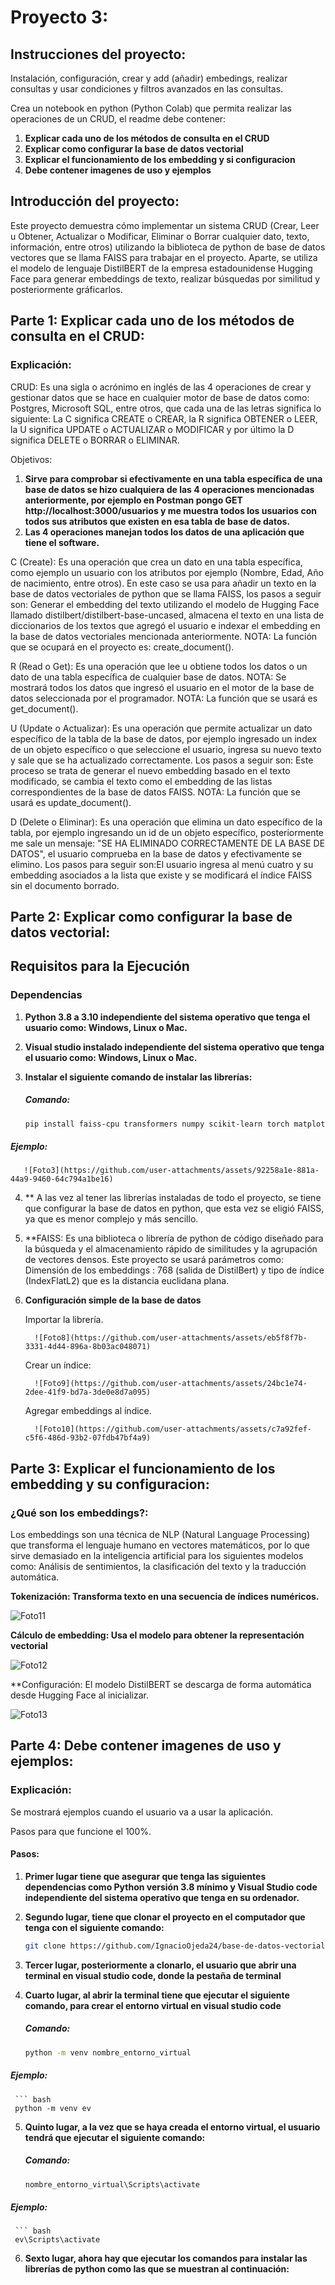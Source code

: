 # Proyecto 3:

## Instrucciones del proyecto:

Instalación, configuración, crear y add (añadir) embedings, realizar consultas y usar condiciones y filtros avanzados en las consultas.

Crea un notebook en python (Python Colab) que permita realizar las operaciones de un CRUD, el readme debe contener:

1. **Explicar cada uno de los métodos de consulta en el CRUD**
2. **Explicar como configurar la  base de datos vectorial**
3. **Explicar el funcionamiento de los embedding y si configuracion**
4. **Debe contener imagenes de uso y ejemplos**

## Introducción del proyecto:

Este proyecto demuestra cómo implementar un sistema CRUD (Crear, Leer u Obtener, Actualizar o Modificar, Eliminar o Borrar cualquier dato, texto, información, entre otros) utilizando la biblioteca de python de base de datos vectores que se llama FAISS para trabajar en el proyecto. Aparte, se utiliza el modelo de lenguaje DistilBERT de la empresa estadounidense Hugging Face para generar embeddings de texto, realizar búsquedas por similitud y posteriormente gráficarlos.

## Parte 1: Explicar cada uno de los métodos de consulta en el CRUD:

### Explicación:

CRUD: Es una sigla o acrónimo en inglés de las 4 operaciones de crear y gestionar datos que se hace en cualquier motor de base de datos como: Postgres, Microsoft SQL, entre otros, que cada una de las letras significa lo siguiente: La C significa CREATE o CREAR, la R significa OBTENER o LEER, la U significa UPDATE o ACTUALIZAR o MODIFICAR y por último la D significa DELETE o BORRAR o ELIMINAR. 

Objetivos: 

1. **Sirve para comprobar si efectivamente en una tabla específica de una base de datos se hizo cualquiera de las 4 operaciones mencionadas anteriormente, por ejemplo en Postman pongo GET http://localhost:3000/usuarios y me muestra todos los usuarios con todos sus atributos que existen en esa tabla de base de datos.**
2. **Las 4 operaciones manejan todos los datos de una aplicación que tiene el software.**

C (Create): Es una operación que crea un dato en una tabla específica, como ejemplo un usuario con los atributos por ejemplo (Nombre, Edad, Año de nacimiento, entre otros).   En este caso se usa para añadir un texto en la base de datos vectoriales de python que se llama FAISS, los pasos a seguir son: Generar el embedding del texto utilizando el modelo de Hugging Face llamado distilbert/distilbert-base-uncased, almacena el texto en una lista de diccionarios de los textos que agregó el usuario e indexar el embedding en la base de datos vectoriales mencionada anteriormente. NOTA: La función que se ocupará en el proyecto es: create_document().

R (Read o Get): Es una operación que lee u obtiene todos los datos o un dato de una tabla específica de cualquier base de datos. NOTA: Se mostrará todos los datos que ingresó el usuario en el motor de la base de datos seleccionada por el programador. NOTA: La función que se usará es get_document().


U (Update o Actualizar): Es una operación que permite actualizar un dato específico de la tabla de la base de datos, por ejemplo ingresado un index de un objeto específico o que seleccione el usuario, ingresa su nuevo texto y sale que se ha actualizado correctamente. Los pasos a seguir son: Este proceso se trata de generar el nuevo embedding basado en el texto modificado, se cambia el texto como el embedding de las listas correspondientes de la base de datos FAISS. NOTA: La función que se usará es update_document().

D (Delete o Eliminar): Es una operación que elimina un dato específico de la tabla, por ejemplo ingresando un id de un objeto específico, posteriormente me sale un mensaje: "SE HA ELIMINADO CORRECTAMENTE DE LA BASE DE DATOS", el usuario comprueba en la base de datos y efectivamente se elimino. Los pasos para seguir son:El usuario ingresa al menú cuatro y su embedding asociados a la lista que existe y se modificará el índice FAISS sin el documento borrado.

## Parte 2: Explicar como configurar la  base de datos vectorial:

## Requisitos para la Ejecución

### Dependencias

1. **Python 3.8 a 3.10 independiente del sistema operativo que tenga el usuario como: Windows, Linux o Mac.**
2. **Visual studio instalado independiente del sistema operativo que tenga el usuario como: Windows, Linux o Mac.**
3. **Instalar el siguiente comando de instalar las librerías:**

   ##### Comando:

      ``` bash
      pip install faiss-cpu transformers numpy scikit-learn torch matplotlib

  ##### Ejemplo:

       ![Foto3](https://github.com/user-attachments/assets/92258a1e-881a-44a9-9460-64c794a1be16)

4. ** A las vez al tener las librerías instaladas de todo el proyecto, se tiene que configurar la base de datos en python, que esta vez se eligió FAISS, ya que es menor complejo y más sencillo.

5. **FAISS: Es una biblioteca o librería de python de código diseñado para la búsqueda y el almacenamiento rápido de similitudes y la agrupación de vectores densos. Este proyecto se usará parámetros como: Dimensión de los embeddings : 768 (salida de DistilBert) y tipo de índice (IndexFlatL2) que es la distancia euclidana plana.

6. **Configuración simple de la base de datos**

      Importar la librería.

         ![Foto8](https://github.com/user-attachments/assets/eb5f8f7b-3331-4d44-896a-8b03ac048071)

   

      Crear un índice:

         ![Foto9](https://github.com/user-attachments/assets/24bc1e74-2dee-41f9-bd7a-3de0e8d7a095)

      
     Agregar embeddings al índice.

         ![Foto10](https://github.com/user-attachments/assets/c7a92fef-c5f6-486d-93b2-07fdb47bf4a9)

## Parte 3:  Explicar el funcionamiento de los embedding y su configuracion:

### ¿Qué son los embeddings?:

Los embeddings son una técnica de NLP (Natural Language Processing) que transforma el lenguaje humano en vectores matemáticos, por lo que sirve demasiado en la inteligencia artificial para los siguientes modelos como: Análisis de sentimientos, la clasificación del texto y la traducción automática.

**Tokenización: Transforma texto en una secuencia de índices numéricos.**

![Foto11](https://github.com/user-attachments/assets/8ad2b182-5496-452d-9a24-faa89d0a8897)

**Cálculo de embedding: Usa el modelo para obtener la representación vectorial**

![Foto12](https://github.com/user-attachments/assets/d696b507-ac3f-4182-b004-a5cc46a31908)

**Configuración: El modelo DistilBERT se descarga de forma automática desde Hugging Face al inicializar.

![Foto13](https://github.com/user-attachments/assets/7d7e7716-3eb9-4ab8-a962-bf4af5f0199c)


## Parte 4: Debe contener imagenes de uso y ejemplos:

### Explicación:

Se mostrará ejemplos cuando el usuario va a usar la aplicación.

Pasos para que funcione el 100%.

#### Pasos:

1. **Primer lugar tiene que asegurar que tenga las siguientes dependencias como Python versión 3.8 mínimo y Visual Studio code independiente del sistema operativo que tenga en su ordenador.**
2. **Segundo lugar, tiene que clonar el proyecto en el computador que tenga con el siguiente comando:**

   ``` bash
   git clone https://github.com/IgnacioOjeda24/base-de-datos-vectorial.git

3. **Tercer lugar, posteriormente a clonarlo, el usuario que abrir una terminal en visual studio code, donde la pestaña de terminal**
4. **Cuarto lugar, al abrir la terminal tiene que ejecutar el siguiente comando, para crear el entorno virtual en visual studio code**

   ##### Comando:

     ``` bash
     python -m venv nombre_entorno_virtual

  ##### Ejemplo:

     ``` bash
     python -m venv ev

5. **Quinto lugar, a la vez que se haya creada el entorno virtual, el usuario tendrá que ejecutar el siguiente comando:**

   ##### Comando:

     ``` bash
     nombre_entorno_virtual\Scripts\activate

  ##### Ejemplo:

     ``` bash
     ev\Scripts\activate


6. **Sexto lugar, ahora hay que ejecutar los comandos para instalar las librerías de python como las que se muestran al continuación:**

   

   











